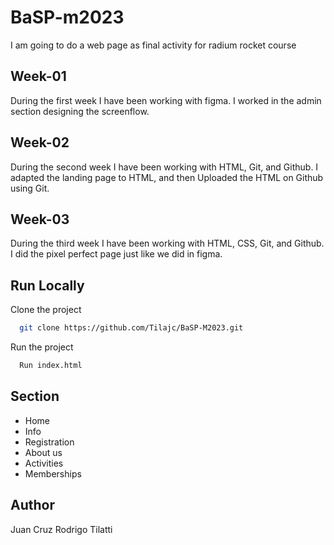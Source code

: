 # BaSP-m2023

I am going to do a web page as final activity for radium rocket course

## Week-01

During the first week I have been working with figma. I worked in the admin section designing the screenflow.

## Week-02

During the second week I have been working with HTML, Git, and Github. I adapted the landing page to HTML, and then Uploaded the HTML on Github using Git.

## Week-03

During the third week I have been working with HTML, CSS, Git, and Github. I did the pixel perfect page just like we did in figma.

## Run Locally

Clone the project

```bash
  git clone https://github.com/Tilajc/BaSP-M2023.git
```
Run the project
```bash
  Run index.html
```

## Section

* Home
* Info
* Registration
* About us
* Activities
* Memberships

## Author
Juan Cruz Rodrigo Tilatti